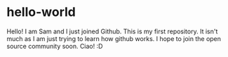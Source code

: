 # hello-world

Hello! I am Sam and I just joined Github. This is my first repository. It isn't much as I am just trying to learn how github works. I hope to join the open source community soon. Ciao! :D
